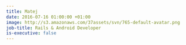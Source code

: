 ```yaml
---
title: Matej
date: 2016-07-16 01:00:00 +01:00
image: http://s3.amazonaws.com/37assets/svn/765-default-avatar.png
job-title: Rails & Android Developer
is-executive: false
---
```


